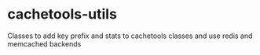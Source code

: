 # cachetools-utils
Classes to add key prefix and stats to cachetools classes and use redis and memcached backends
